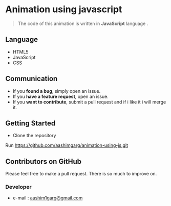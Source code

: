 # Animation using javascript



> The code of this animation is written in **JavaScript** language .


## Language

-   HTML5
-   JavaScript
-   CSS

## Communication

-   If you  **found a bug**, simply open an issue.
-   If you  **have a feature request**, open an issue.
-   If you  **want to contribute**, submit a pull request and if i like it i will merge it.


## Getting Started

-   Clone the repository

Run  https://github.com/aashimgarg/animation-using-js.git


## Contributors on GitHub

Please feel free to make a pull request. There is so much to improve on.

### Developer
-   e-mail :  [aashim1garg@gmail.com](mailto:aashim1garg@gmail.com)



